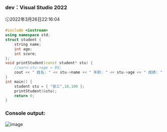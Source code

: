 ### dev：Visual Studio 2022
🕥2022年3月26日22:16:04
```C++
#include <iostream>
using namespace std;
struct student {
	string name;
	int age;
	int score;
};
void printStudent(const student* stu) {
	//warn:stu->age = 80;
	cout << " 姓名: " << stu->name << " 年龄: " << stu->age << " 成绩: " << stu->score << endl;
}
int main() {
	student stu = { "张三",18,100 };
	printStudent(&stu);
	return 0;
}
```
### Console output:
![image](https://user-images.githubusercontent.com/39286292/160243524-ab51a062-2b6c-4351-9891-6a764944dbaf.png)
